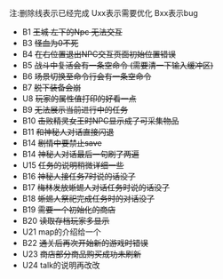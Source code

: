 注:删除线表示已经完成
Uxx表示需要优化
Bxx表示bug
- B1 ~~王城 左下的Npc 无法交互~~
- B3 ~~怪血为0不死~~
- B4 ~~在右位置退出NPC交互页面初始位置错误~~
- B5 ~~战斗中复活会有一条空命令 (需要清一下输入缓冲区)~~
- B6 ~~场景切换至命令行会有一条空命令~~
- B7 ~~脱下装备会崩~~
- U8 ~~玩家的属性值打印的好看一点~~
- B9 ~~无法展示当前进行中的任务~~
- B10 ~~击败精灵女王时NPC显示成了可采集物品~~
- B11 ~~和神秘人对话直接闪退~~
- B14 ~~剧情中要禁止save~~
- B14 ~~神秘人对话最后一句刷了两遍~~
- U15 ~~任务的说明稍微详细一些~~
- B16 ~~神秘人接任务7时说的话没了~~
- B17 ~~梅林发放蜥蜴人对话任务时说的话没了~~
- B18 ~~蜥蜴人祭祀完成任务时的对话没了~~
- B19 ~~需要一个初始化的商店~~
- B20 ~~读取存档玩家多显示~~
- U21 map的介绍给一个
- B22 ~~通关后再次开始新的游戏时错误~~
- U23 ~~商店部分商品购买成功未刷新~~
- U24 talk的说明再改改